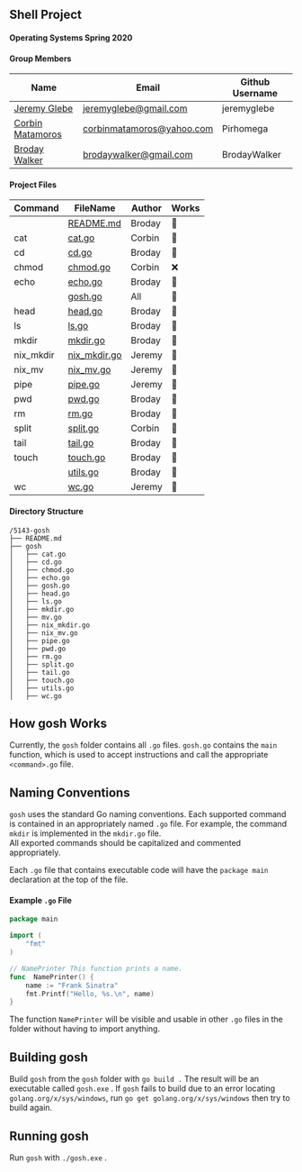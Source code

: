 ## Shell Project
#### Operating Systems Spring 2020

#### Group Members

| Name                          | Email       | Github Username |
| ----------------------------- | ----------- | --------------- |
| [Jeremy Glebe](https://github.com/jeremyglebe) | jeremyglebe@gmail.com   | jeremyglebe    |
| [Corbin Matamoros](https://github.com/Pirhomega) | corbinmatamoros@yahoo.com   | Pirhomega    |
| [Broday Walker](https://github.com/BrodayWalker) | brodaywalker@gmail.com | BrodayWalker  |

#### Project Files

| Command | FileName                    | Author | Works |
| ------- | --------------------------- | ------ | ----- |
|         | [README.md](README.md)      | Broday    | :100:   |
| cat     | [cat.go](gosh/cat.go)            | Corbin    | :100: |
| cd      | [cd.go](gosh/cd.go)              | Broday    | :100: |
| chmod   | [chmod.go](gosh/chmod.go)        | Corbin    | :x:   |
| echo    | [echo.go](gosh/echo.go) | Broday | :100: |
|         | [gosh.go](gosh/gosh.go) | All | :100: |
| head    | [head.go](gosh/head.go) | Broday | :100: |
| ls      | [ls.go](gosh/ls.go) | Broday | :100: |
| mkdir   | [mkdir.go](gosh/mkdir.go) | Broday | :100: |
| nix_mkdir | [nix_mkdir.go](gosh/nix_mkdir.go) | Jeremy | :100: |
| nix_mv    | [nix_mv.go](gosh/nix_mv.go) | Jeremy | :100: |
| pipe      | [pipe.go](gosh/pipe.go) | Jeremy | :100: |
| pwd       | [pwd.go](gosh/pwd.go) | Broday | :100: |
| rm        | [rm.go](gosh/rm.go) | Broday | :100: |
| split     | [split.go](gosh/split.go) | Corbin | :100: |
| tail      | [tail.go](gosh/tail.go) | Broday | :100: |
| touch     | [touch.go](gosh/touch.go) | Broday | :100: |
|           | [utils.go](gosh/utils.go) | Broday | :100: |
| wc        | [wc.go](gosh/wc.go) | Jeremy | :100: |

#### Directory Structure

```
/5143-gosh
├── README.md
├── gosh
│   ├── cat.go
│   ├── cd.go
│   ├── chmod.go
│   ├── echo.go
│   ├── gosh.go
│   ├── head.go
│   ├── ls.go
│   ├── mkdir.go
│   ├── mv.go
│   ├── nix_mkdir.go
│   ├── nix_mv.go
│   ├── pipe.go
│   ├── pwd.go
│   ├── rm.go
│   ├── split.go
│   ├── tail.go
│   ├── touch.go
│   ├── utils.go
│   ├── wc.go
```

## How gosh Works
Currently, the ``gosh`` folder contains all ``.go`` files. ``gosh.go`` contains the ``main`` function, which is used to accept instructions and call the appropriate ``<command>.go`` file. <br>

## Naming Conventions
``gosh`` uses the standard Go naming conventions. Each supported command is contained in an appropriately named ``.go`` file. For example, the command ``mkdir`` is implemented in the ``mkdir.go`` file. <br>
 All exported commands should be capitalized and commented appropriately. <br>

Each ``.go`` file that contains executable code will have the ``package main`` declaration at the top of the file. <br>
#### Example ``.go`` File
```go
package main

import (
	"fmt"
)

// NamePrinter This function prints a name.
func  NamePrinter() {
	name := "Frank Sinatra"
	fmt.Printf("Hello, %s.\n", name)
}
```

The function ``NamePrinter`` will be visible and usable in other ``.go`` files in the folder without having to import anything.
## Building gosh
Build ``gosh`` from the ``gosh`` folder  with ``go build .`` The result will be an executable called ``gosh.exe`` .
If ``gosh`` fails to build due to an error locating ``golang.org/x/sys/windows``, run ``go get golang.org/x/sys/windows`` then try to build again.
## Running gosh
Run ``gosh`` with ``./gosh.exe`` .
